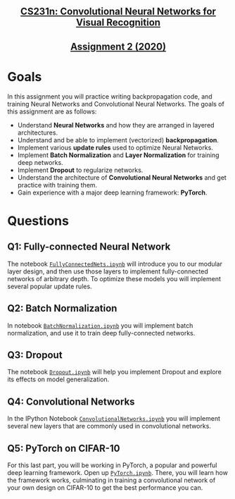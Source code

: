 <div>
  <h2 align="center"><a href="https://cs231n.github.io">CS231n: Convolutional Neural Networks for Visual Recognition</a></h2>
  <h2 align="center"><a href="https://cs231n.github.io/assignments2020/assignment2/">Assignment 2 (2020)</a></h3>
</div>

# Goals

In this assignment you will practice writing backpropagation code, and training Neural Networks and Convolutional Neural Networks. The goals of this assignment are as follows:

- Understand **Neural Networks** and how they are arranged in layered architectures.
- Understand and be able to implement (vectorized) **backpropagation**.
- Implement various **update rules** used to optimize Neural Networks.
- Implement **Batch Normalization** and **Layer Normalization** for training deep networks.
- Implement **Dropout** to regularize networks.
- Understand the architecture of **Convolutional Neural Networks** and get practice with training them.
- Gain experience with a major deep learning framework: **PyTorch**.

# Questions

## Q1: Fully-connected Neural Network

The notebook [``FullyConnectedNets.ipynb``](https://github.com/seloufian/Deep-Learning-Computer-Vision/blob/master/cs231n/assignment2/FullyConnectedNets.ipynb) will introduce you to our modular layer design, and then use those layers to implement fully-connected networks of arbitrary depth. To optimize these models you will implement several popular update rules.

## Q2: Batch Normalization

In notebook [``BatchNormalization.ipynb``](https://github.com/seloufian/Deep-Learning-Computer-Vision/blob/master/cs231n/assignment2/BatchNormalization.ipynb) you will implement batch normalization, and use it to train deep fully-connected networks.

## Q3: Dropout

The notebook [``Dropout.ipynb``](https://github.com/seloufian/Deep-Learning-Computer-Vision/blob/master/cs231n/assignment2/Dropout.ipynb) will help you implement Dropout and explore its effects on model generalization.

## Q4: Convolutional Networks

In the IPython Notebook [``ConvolutionalNetworks.ipynb``](https://github.com/seloufian/Deep-Learning-Computer-Vision/blob/master/cs231n/assignment2/ConvolutionalNetworks.ipynb) you will implement several new layers that are commonly used in convolutional networks.

## Q5: PyTorch on CIFAR-10

For this last part, you will be working in PyTorch, a popular and powerful deep learning framework. Open up [``PyTorch.ipynb``](https://github.com/seloufian/Deep-Learning-Computer-Vision/blob/master/cs231n/assignment2/PyTorch.ipynb). There, you will learn how the framework works, culminating in training a convolutional network of your own design on CIFAR-10 to get the best performance you can.
